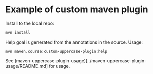 # Example of custom maven plugin

Install to the local repo:

```
mvn install
```

Help goal is generated from the annotations in the source.
Usage:

```
mvn maven.course:custom-uppercase-plugin:help
```

See (maven-uppercase-plugin-usage)[../maven-uppercase-plugin-usage/README.md] for usage.
